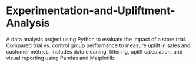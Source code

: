 # Experimentation-and-Upliftment-Analysis
A data analysis project using Python to evaluate the impact of a store trial. Compared trial vs. control group performance to measure uplift in sales and customer metrics. Includes data cleaning, filtering, uplift calculation, and visual reporting using Pandas and Matplotlib.
